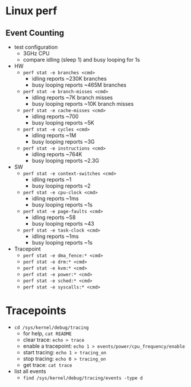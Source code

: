 Linux perf
==========

## Event Counting

- test configuration
  - 3GHz CPU
  - compare idling (sleep 1) and busy looping for 1s
- HW
  - `perf stat -e branches <cmd>`
    - idling reports ~230K branches
    - busy looping reports ~465M branches
  - `perf stat -e branch-misses <cmd>`
    - idling reports ~7K branch misses
    - busy looping reports ~10K branch misses
  - `perf stat -e cache-misses <cmd>`
    - idling reports ~700
    - busy looping reports ~5K
  - `perf stat -e cycles <cmd>`
    - idling reports ~1M
    - busy looping reports ~3G
  - `perf stat -e instructions <cmd>`
    - idling reports ~764K
    - busy looping reports ~2.3G
- SW
  - `perf stat -e context-switches <cmd>`
    - idling reports ~1
    - busy looping reports ~2
  - `perf stat -e cpu-clock <cmd>`
    - idling reports ~1ms
    - busy looping reports ~1s
  - `perf stat -e page-faults <cmd>`
    - idling reports ~58
    - busy looping reports ~43
  - `perf stat -e task-clock <cmd>`
    - idling reports ~1ms
    - busy looping reports ~1s
- Tracepoint
  - `perf stat -e dma_fence:* <cmd>`
  - `perf stat -e drm:* <cmd>`
  - `perf stat -e kvm:* <cmd>`
  - `perf stat -e power:* <cmd>`
  - `perf stat -e sched:* <cmd>`
  - `perf stat -e syscalls:* <cmd>`

# Tracepoints

- `cd /sys/kernel/debug/tracing`
  - for help, `cat README`
  - clear trace: `echo > trace`
  - enable a tracepoint: `echo 1 > events/power/cpu_frequency/enable`
  - start tracing: `echo 1 > tracing_on`
  - stop tracing: `echo 0 > tracing_on`
  - get trace: `cat trace`
- list all events
  - `find /sys/kernel/debug/tracing/events -type d`
